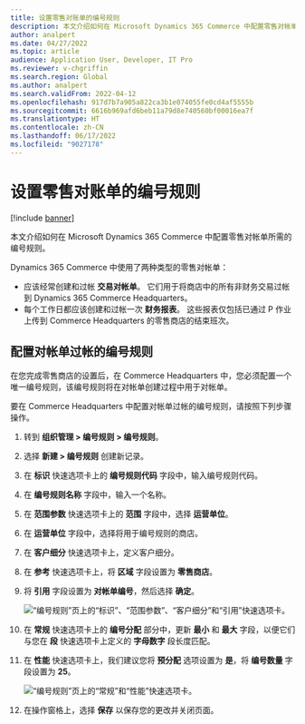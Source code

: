 ```yaml
---
title: 设置零售对账单的编号规则
description: 本文介绍如何在 Microsoft Dynamics 365 Commerce 中配置零售对帐单所需的编号规则。
author: analpert
ms.date: 04/27/2022
ms.topic: article
audience: Application User, Developer, IT Pro
ms.reviewer: v-chgriffin
ms.search.region: Global
ms.author: analpert
ms.search.validFrom: 2022-04-12
ms.openlocfilehash: 917d7b7a905a822ca3b1e074055fe0cd4af5555b
ms.sourcegitcommit: 6616b969afd6beb11a79d8e740560bf00016ea7f
ms.translationtype: HT
ms.contentlocale: zh-CN
ms.lasthandoff: 06/17/2022
ms.locfileid: "9027178"
---
```

# <a name="set-up-number-sequences-for-retail-statements"></a>设置零售对账单的编号规则

[!include [banner](includes/banner.md)]

本文介绍如何在 Microsoft Dynamics 365 Commerce 中配置零售对帐单所需的编号规则。

Dynamics 365 Commerce 中使用了两种类型的零售对帐单： 

- 应该经常创建和过帐 **交易对帐单**。 它们用于将商店中的所有非财务交易过帐到 Dynamics 365 Commerce Headquarters。 
- 每个工作日都应该创建和过帐一次 **财务报表**。 这些报表仅包括已通过 P 作业上传到 Commerce Headquarters 的零售商店的结束班次。

## <a name="configure-a-number-sequence-for-statement-posting"></a>配置对帐单过帐的编号规则

在您完成零售商店的设置后，在 Commerce Headquarters 中，您必须配置一个唯一编号规则，该编号规则将在对帐单创建过程中用于对帐单。

要在 Commerce Headquarters 中配置对帐单过帐的编号规则，请按照下列步骤操作。

1. 转到 **组织管理 \> 编号规则 \> 编号规则**。
1. 选择 **新建 \> 编号规则** 创建新记录。
1. 在 **标识** 快速选项卡上的 **编号规则代码** 字段中，输入编号规则代码。
1. 在 **编号规则名称** 字段中，输入一个名称。
1. 在 **范围参数** 快速选项卡上的 **范围** 字段中，选择 **运营单位**。
1. 在 **运营单位** 字段中，选择将用于编号规则的商店。
1. 在 **客户细分** 快速选项卡上，定义客户细分。
1. 在 **参考** 快速选项卡上，将 **区域** 字段设置为 **零售商店**。
1. 将 **引用** 字段设置为 **对帐单编号**，然后选择 **确定**。

    ![“编号规则”页上的“标识”、“范围参数”、“客户细分”和“引用”快速选项卡。](media/retail-statements-num-seq-setup-01.png)

1. 在 **常规** 快速选项卡上的 **编号分配** 部分中，更新 **最小** 和 **最大** 字段，以便它们与您在 **段** 快速选项卡上定义的 **字母数字** 段长度匹配。
1. 在 **性能** 快速选项卡上，我们建议您将 **预分配** 选项设置为 **是**，将 **编号数量** 字段设置为 **25**。

    ![“编号规则”页上的“常规”和“性能”快速选项卡。](media/retail-statements-num-seq-setup-02.png)

1. 在操作窗格上，选择 **保存** 以保存您的更改并关闭页面。
